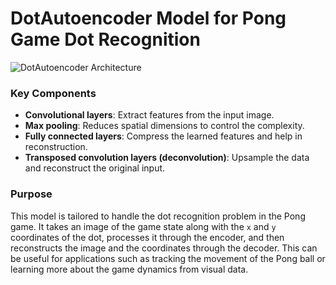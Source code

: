 # DotAutoencoder Model for Pong Game Dot Recognition
![DotAutoencoder Architecture](https://github.com/barron9/encoder_decoder_for_pong_v5/blob/master/dot_gen.png)

### Key Components

- **Convolutional layers**: Extract features from the input image.
- **Max pooling**: Reduces spatial dimensions to control the complexity.
- **Fully connected layers**: Compress the learned features and help in reconstruction.
- **Transposed convolution layers (deconvolution)**: Upsample the data and reconstruct the original input.

### Purpose

This model is tailored to handle the dot recognition problem in the Pong game. It takes an image of the game state along with the `x` and `y` coordinates of the dot, processes it through the encoder, and then reconstructs the image and the coordinates through the decoder. This can be useful for applications such as tracking the movement of the Pong ball or learning more about the game dynamics from visual data.
